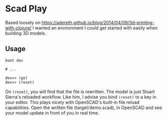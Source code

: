 # Scad Play

Based loosely on
https://adereth.github.io/blog/2014/04/09/3d-printing-with-clojure/
I wanted an environment I could get started with easily when building 3D
models.

## Usage
```
boot dev

# ...

dev=> (go)
dev=> (reset)
```

On `(reset)`, you will find that the file is rewritten. The model is just
Stuart Sierra's reloaded workflow. Like him, I advise you bind `(reset)` to a
key in your editor. This plays nicely with OpenSCAD's built-in file reload
capabilities. Open the written file (target/demo.scad), in OpenSCAD and see
your model update in front of you in real time.
